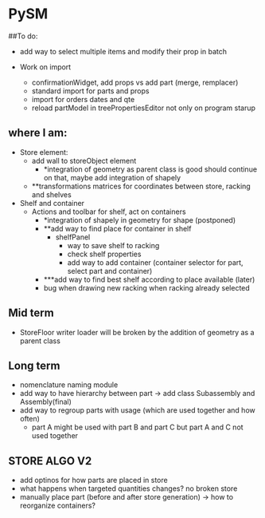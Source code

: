 
# PySM
##To do:
- add way to select multiple items and modify their prop in batch

- Work on import
    - confirmationWidget, add props vs add part (merge, remplacer)
    - standard import for parts and props
    - import for orders dates and qte
    - reload partModel in treePropertiesEditor not only on program starup

## where I am:
- Store element:
    - add wall to storeObject element
      - *integration of geometry as parent class is good should continue on that, maybe add integration of shapely
    - **transformations matrices for coordinates between store, racking and shelves
- Shelf and container
  - Actions and toolbar for shelf, act on containers
    - *integration of shapely in geometry for shape (postponed)
    - **add way to find place for container in shelf
      - shelfPanel
        - way to save shelf to racking
        - check shelf properties
        - add way to add container (container selector for part, select part and container)
    - ***add way to find best shelf according to place available (later)
    - bug when drawing new racking when racking already selected

## Mid term
- StoreFloor writer loader will be broken by the addition of geometry as a parent class


## Long term
- nomenclature naming module
- add way to have hierarchy between part -> add class Subassembly and Assembly(final)
- add way to regroup parts with usage (which are used together and how often)
  - part A might be used with part B and part C but part A and C not used together



## STORE ALGO V2
- add optinos for how parts are placed in store
- what happens when targeted quantities changes? no broken store
- manually place part (before and after store generation) -> how to reorganize containers?
